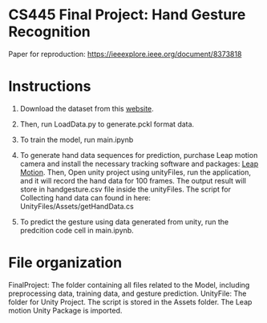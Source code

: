 # CS445 Final Project: Hand Gesture Recognition

Paper for reproduction: https://ieeexplore.ieee.org/document/8373818

# Instructions

1. Download the dataset from this [website](http://www-rech.telecom-lille.fr/shrec2017-hand/). <br>

2. Then, run LoadData.py to generate.pckl format data. <br>

3. To train the model, run main.ipynb <br>

4. To generate hand data sequences for prediction, purchase Leap motion camera and install the necessary tracking software and packages: [Leap Motion](https://developer.leapmotion.com/?_gl=1*1i38fke*_ga*MTA0MzE5MTQwNy4xNjc5MzQxNDEy*_ga_5G8B19JLWG*MTY4MzQ4MTA3OC4xNS4xLjE2ODM0ODEwODguNTAuMC4w). Then, Open unity project using unityFiles, run the application, and it will record the hand data for 100 frames. The output result will store in handgesture.csv file inside the unityFiles. The script for Collecting hand data can found in here: UnityFiles/Assets/getHandData.cs

5. To predict the gesture using data generated from unity, run the predcition code cell in main.ipynb.
    

# File organization
FinalProject: The folder containing all files related to the Model, including preprocessing data, training data, and gesture prediction. 
UnityFile: The folder for Unity Project. The script is stored in the Assets folder. The Leap motion Unity Package is imported. 
